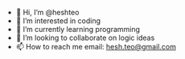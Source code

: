 - 👋 Hi, I’m @heshteo
- 👀 I’m interested in coding
- 🌱 I’m currently learning programming
- 💞️ I’m looking to collaborate on logic ideas
- 📫 How to reach me email: hesh.teo@gmail.com

<!---
heshteo/heshteo is a ✨ special ✨ repository because its `README.md` (this file) appears on your GitHub profile.
You can click the Preview link to take a look at your changes.
--->
